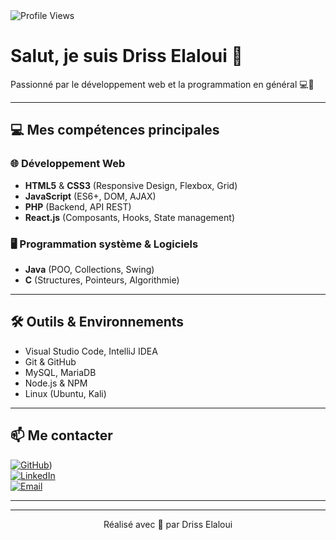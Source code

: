 <img src="https://komarev.com/ghpvc/?username=drisselaloui&color=blue" alt="Profile Views"/>

# Salut, je suis **Driss Elaloui** 👋  
Passionné par le développement web et la programmation en général 💻🚀

---

## 💻 Mes compétences principales

### 🌐 Développement Web  
- **HTML5** & **CSS3** (Responsive Design, Flexbox, Grid)  
- **JavaScript** (ES6+, DOM, AJAX)  
- **PHP** (Backend, API REST)  
- **React.js** (Composants, Hooks, State management)  

### 🖥️ Programmation système & Logiciels  
- **Java** (POO, Collections, Swing)  
- **C** (Structures, Pointeurs, Algorithmie)  

---

## 🛠️ Outils & Environnements  
- Visual Studio Code, IntelliJ IDEA  
- Git & GitHub  
- MySQL, MariaDB  
- Node.js & NPM  
- Linux (Ubuntu, Kali)  

---

## 📫 Me contacter  
[![GitHub](https://img.shields.io/badge/GitHub-181717?style=for-the-badge&logo=github&logoColor=white)](https://github.com/DrissElalaoui))  
[![LinkedIn](https://img.shields.io/badge/LinkedIn-0077B5?style=for-the-badge&logo=linkedin&logoColor=white)](https://linkedin.com/in/drisselaloui)  
[![Email](https://img.shields.io/badge/Email-D14836?style=for-the-badge&logo=gmail&logoColor=white)](mailto:driss.elaloui@example.com)  

---



---

<p align="center">Réalisé avec 💙 par Driss Elaloui</p>
